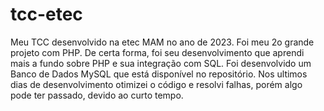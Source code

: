 # tcc-etec
Meu TCC desenvolvido na etec MAM no ano de 2023.
Foi meu 2o grande projeto com PHP. De certa forma, foi seu desenvolvimento que aprendi mais a fundo sobre PHP e sua integração com SQL.
Foi desenvolvido um Banco de Dados MySQL que está disponível no repositório.
Nos ultimos dias de desenvolvimento otimizei o código e resolvi falhas, porém algo pode ter passado, devido ao curto tempo.
